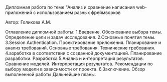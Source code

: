 Дипломная работа по теме "Анализ и сравнение написания web-приложений с использованием разных фреймворков

Автор: Голикова А.М.

Оглавление дипломной работы:
1.Введение.
Обоснование выбора темы.
Определение цели и задач исследования.
2.Основные понятия темы.
3.Session Authentication.
Проектирование приложения.
Планирование и анализ требований.
Основные требования.
Технические требования.
4.азработка в соответствии с созданной документацией.
Планирование разработки.
Разработка
5.Анализ и интерпретация результатов.
Сравнение моделей.
Интерпретация результатов.
Рекомендации по выбору модели в зависимости от проекта.
6.Заключение.
Обзор выполненной работы
Дальнейшие планы.

